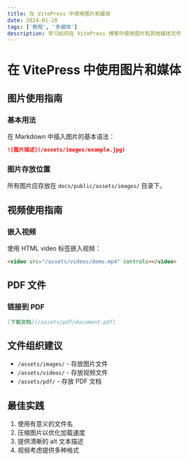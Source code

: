 ```yaml
---
title: 在 VitePress 中使用图片和媒体
date: 2024-01-20
tags: ['教程', '多媒体']
description: 学习如何在 VitePress 博客中使用图片和其他媒体文件
---
```


# 在 VitePress 中使用图片和媒体

## 图片使用指南

### 基本用法

在 Markdown 中插入图片的基本语法：

```markdown
![图片描述](/assets/images/example.jpg)
```

### 图片存放位置

所有图片应存放在 `docs/public/assets/images/` 目录下。

## 视频使用指南

### 嵌入视频

使用 HTML video 标签嵌入视频：

```html
<video src="/assets/videos/demo.mp4" controls></video>
```

## PDF 文件

### 链接到 PDF

```markdown
[下载文档](/assets/pdf/document.pdf)
```

## 文件组织建议

- `/assets/images/` - 存放图片文件
- `/assets/videos/` - 存放视频文件
- `/assets/pdf/` - 存放 PDF 文档

## 最佳实践

1. 使用有意义的文件名
2. 压缩图片以优化加载速度
3. 提供清晰的 alt 文本描述
4. 视频考虑提供多种格式
